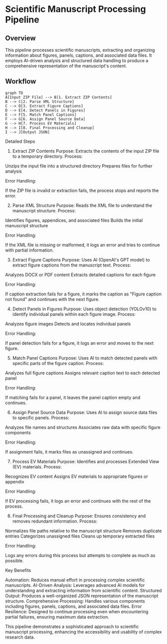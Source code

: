 # Scientific Manuscript Processing Pipeline

## Overview

This pipeline processes scientific manuscripts, extracting and organizing information about figures, panels, captions, and associated data files. It employs AI-driven analysis and structured data handling to produce a comprehensive representation of the manuscript's content.

## Workflow

```mermaid
graph TD
A[Input ZIP File] --> B[1. Extract ZIP Contents]
B --> C[2. Parse XML Structure]
C --> D[3. Extract Figure Captions]
D --> E[4. Detect Panels in Figures]
E --> F[5. Match Panel Captions]
F --> G[6. Assign Panel Source Data]
G --> H[7. Process EV Materials]
H --> I[8. Final Processing and Cleanup]
I --> J[Output JSON]
```

Detailed Steps

1. Extract ZIP Contents
   Purpose: Extracts the contents of the input ZIP file to a temporary directory.
   Process:

Unzips the input file into a structured directory
Prepares files for further analysis

Error Handling:

If the ZIP file is invalid or extraction fails, the process stops and reports the error.

2. Parse XML Structure
   Purpose: Reads the XML file to understand the manuscript structure.
   Process:

Identifies figures, appendices, and associated files
Builds the initial manuscript structure

Error Handling:

If the XML file is missing or malformed, it logs an error and tries to continue with partial information.

3. Extract Figure Captions
   Purpose: Uses AI (OpenAI's GPT model) to extract figure captions from the manuscript text.
   Process:

Analyzes DOCX or PDF content
Extracts detailed captions for each figure

Error Handling:

If caption extraction fails for a figure, it marks the caption as "Figure caption not found" and continues with the next figure.

4. Detect Panels in Figures
   Purpose: Uses object detection (YOLOv10) to identify individual panels within each figure image.
   Process:

Analyzes figure images
Detects and locates individual panels

Error Handling:

If panel detection fails for a figure, it logs an error and moves to the next figure.

5. Match Panel Captions
   Purpose: Uses AI to match detected panels with specific parts of the figure caption.
   Process:

Analyzes full figure captions
Assigns relevant caption text to each detected panel

Error Handling:

If matching fails for a panel, it leaves the panel caption empty and continues.

6. Assign Panel Source Data
   Purpose: Uses AI to assign source data files to specific panels.
   Process:

Analyzes file names and structures
Associates raw data with specific figure components

Error Handling:

If assignment fails, it marks files as unassigned and continues.

7. Process EV Materials
   Purpose: Identifies and processes Extended View (EV) materials.
   Process:

Recognizes EV content
Assigns EV materials to appropriate figures or appendix

Error Handling:

If EV processing fails, it logs an error and continues with the rest of the process.

8. Final Processing and Cleanup
   Purpose: Ensures consistency and removes redundant information.
   Process:

Normalizes file paths relative to the manuscript structure
Removes duplicate entries
Categorizes unassigned files
Cleans up temporary extracted files

Error Handling:

Logs any errors during this process but attempts to complete as much as possible.

Key Benefits

Automation: Reduces manual effort in processing complex scientific manuscripts.
AI-Driven Analysis: Leverages advanced AI models for understanding and extracting information from scientific content.
Structured Output: Produces a well-organized JSON representation of the manuscript structure.
Comprehensive Processing: Handles various components including figures, panels, captions, and associated data files.
Error Resilience: Designed to continue processing even when encountering partial failures, ensuring maximum data extraction.

This pipeline demonstrates a sophisticated approach to scientific manuscript processing, enhancing the accessibility and usability of complex research data.
